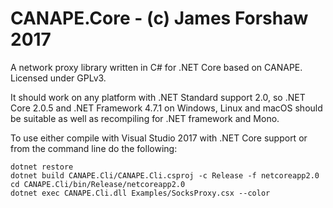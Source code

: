 # CANAPE.Core - (c) James Forshaw 2017
A network proxy library written in C# for .NET Core based on CANAPE. Licensed under GPLv3.

It should work on any platform with .NET Standard support 2.0, so .NET Core 2.0.5 and .NET Framework 4.7.1 on Windows, Linux and
macOS should be suitable as well as recompiling for .NET framework and Mono.

To use either compile with Visual Studio 2017 with .NET Core support or from the command line do the 
following:

```cd CANAPE.Core
dotnet restore
dotnet build CANAPE.Cli/CANAPE.Cli.csproj -c Release -f netcoreapp2.0
cd CANAPE.Cli/bin/Release/netcoreapp2.0
dotnet exec CANAPE.Cli.dll Examples/SocksProxy.csx --color
```